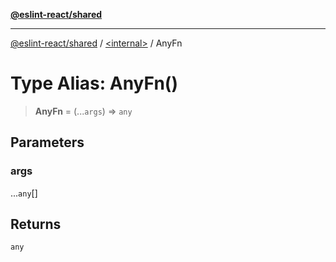 [**@eslint-react/shared**](../../README.md)

***

[@eslint-react/shared](../../README.md) / [\<internal\>](../README.md) / AnyFn

# Type Alias: AnyFn()

> **AnyFn** = (...`args`) => `any`

## Parameters

### args

...`any`[]

## Returns

`any`
